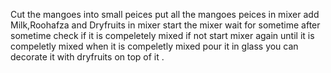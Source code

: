 Cut the mangoes into small peices put all the mangoes peices in mixer add Milk,Roohafza and Dryfruits in mixer start the mixer wait for sometime after sometime check if it is compeletely mixed if not start mixer again until it is compeletly mixed when it is compeletly mixed pour it in glass you can decorate it with dryfruits on top of it .
